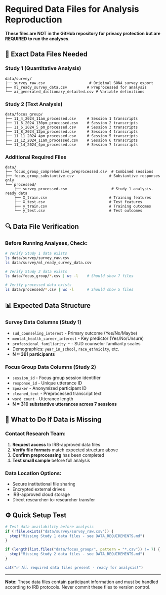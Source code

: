 # Required Data Files for Analysis Reproduction

**These files are NOT in the GitHub repository for privacy protection but are REQUIRED to run the analyses.**

## 📁 **Exact Data Files Needed**

### Study 1 (Quantitative Analysis)
```
data/survey/
├── survey_raw.csv                    # Original SONA survey export
├── ml_ready_survey_data.csv         # Preprocessed for analysis  
└── ai_generated_dictionary_detailed.csv # Variable definitions
```

### Study 2 (Text Analysis)  
```
data/focus_group/
├── 11_4_2024_11am_processed.csv     # Session 1 transcripts
├── 11_6_2024_130pm_processed.csv    # Session 2 transcripts  
├── 11_6_2024_5_pm_processed.csv     # Session 3 transcripts
├── 11_8_2024_12pm_processed.csv     # Session 4 transcripts
├── 11_11_2024_4pm_processed.csv     # Session 5 transcripts
├── 11_12_2024_11am_processed.csv    # Session 6 transcripts
└── 11_14_2024_4pm_processed.csv     # Session 7 transcripts
```

### Additional Required Files
```
data/
├── focus_group_comprehensive_preprocessed.csv  # Combined sessions
├── focus_group_substantive.csv                # Substantive responses only
└── processed/
    ├── survey_processed.csv                    # Study 1 analysis-ready data
    ├── X_train.csv                            # Training features
    ├── X_test.csv                             # Test features  
    ├── y_train.csv                            # Training outcomes
    └── y_test.csv                             # Test outcomes
```

## 🔍 **Data File Verification**

### Before Running Analyses, Check:
```bash
# Verify Study 1 data exists
ls data/survey/survey_raw.csv
ls data/survey/ml_ready_survey_data.csv

# Verify Study 2 data exists  
ls data/focus_group/*.csv | wc -l    # Should show 7 files

# Verify processed data exists
ls data/processed/*.csv | wc -l      # Should show 5 files
```

## 📊 **Expected Data Structure**

### Survey Data Columns (Study 1)
- `sud_counseling_interest` - Primary outcome (Yes/No/Maybe)
- `mental_health_career_interest` - Key predictor (Yes/No/Unsure)
- `professional_familiarity_*` - SUD counselor familiarity scales
- Demographics: `year_in_school`, `race_ethnicity`, etc.
- **N ≈ 391 participants**

### Focus Group Data Columns (Study 2)  
- `session_id` - Focus group session identifier
- `response_id` - Unique utterance ID
- `Speaker` - Anonymized participant ID
- `cleaned_text` - Preprocessed transcript text
- `word_count` - Utterance length
- **N = 310 substantive utterances across 7 sessions**

## 🚨 **What to Do If Data is Missing**

### Contact Research Team:
1. **Request access** to IRB-approved data files
2. **Verify file formats** match expected structure above
3. **Confirm preprocessing** has been completed
4. **Test small sample** before full analysis

### Data Location Options:
- Secure institutional file sharing
- Encrypted external drives  
- IRB-approved cloud storage
- Direct researcher-to-researcher transfer

## ⚙️ **Quick Setup Test**

```r
# Test data availability before analysis
if (!file.exists("data/survey/survey_raw.csv")) {
  stop("Missing Study 1 data files - see DATA_REQUIREMENTS.md")
}

if (length(list.files("data/focus_group/", pattern = "*.csv")) != 7) {
  stop("Missing Study 2 data files - see DATA_REQUIREMENTS.md") 
}

cat("✅ All required data files present - ready for analysis!")
```

---

**Note**: These data files contain participant information and must be handled according to IRB protocols. Never commit these files to version control.